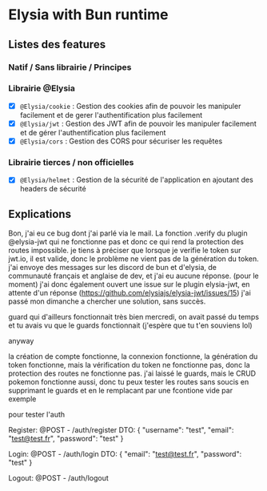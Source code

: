 # Elysia with Bun runtime

## Listes des features

### Natif / Sans librairie / Principes

### Librairie @Elysia

- [x] `@Elysia/cookie` : Gestion des cookies afin de pouvoir les manipuler facilement et de gerer l'authentification plus facilement
- [x] `@Elysia/jwt` : Gestion des JWT afin de pouvoir les manipuler facilement et de gérer l'authentification plus facilement
- [x] `@Elysia/cors` : Gestion des CORS pour sécuriser les requêtes

### Librairie tierces / non officielles

- [x] `@Elysia/helmet` : Gestion de la sécurité de l'application en ajoutant des headers de sécurité

## Explications

Bon, j'ai eu ce bug dont j'ai parlé via le mail. La fonction .verify du plugin @elysia-jwt qui ne fonctionne pas et donc ce qui rend la protection des routes impossible. je tiens à préciser que lorsque je verifie le token sur jwt.io, il est valide, donc le problème ne vient pas de la génération du token.
j'ai envoye des messages sur les discord de bun et d'elysia, de communauté français et anglaise de dev, et j'ai eu aucune réponse. (pour le moment)
j'ai donc également ouvert une issue sur le plugin elysia-jwt, en attente d'un réponse (https://github.com/elysiajs/elysia-jwt/issues/15)
j'ai passé mon dimanche a chercher une solution, sans succès.

guard qui d'ailleurs fonctionnait très bien mercredi, on avait passé du temps et tu avais vu que le guards fonctionnait (j'espère que tu t'en souviens lol)

anyway

la création de compte fonctionne, la connexion fonctionne, la génération du token fonctionne, mais la vérification du token ne fonctionne pas, donc la protection des routes ne fonctionne pas.
j'ai laissé le guards, mais le CRUD pokemon fonctionne aussi, donc tu peux tester les routes sans soucis en supprimant le guards et en le remplacant par une fcontione vide par exemple

pour tester l'auth

Register: @POST - /auth/register
DTO: { "username": "test", "email": "test@test.fr", "password": "test" }

Login: @POST - /auth/login
DTO: { "email": "test@test.fr", "password": "test" }

Logout: @POST - /auth/logout
